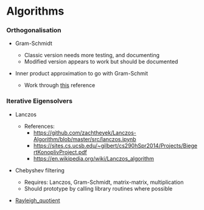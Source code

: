# Algorithms

### Orthogonalisation

* Gram-Schmidt
  * Classic version needs more testing, and documenting
  * Modified version appears to work but should be documented

* Inner product approximation to go with Gram-Schmit 
  * Work through [this](https://sites.cs.ucsb.edu/~gilbert/cs290hSpr2014/Projects/BiegertKonoplivProject.pdf) 
    reference

### Iterative Eigensolvers

* Lanczos
  * References:
    * https://github.com/zachtheyek/Lanczos-Algorithm/blob/master/src/lanczos.ipynb
    * https://sites.cs.ucsb.edu/~gilbert/cs290hSpr2014/Projects/BiegertKonoplivProject.pdf
    * https://en.wikipedia.org/wiki/Lanczos_algorithm

* Chebyshev filtering
  * Requires: Lanczos, Gram-Schmidt, matrix-matrix, multiplication
  * Should prototype by calling library routines where possible

* [Rayleigh_quotient](https://en.wikipedia.org/wiki/Rayleigh_quotient_iteration)
